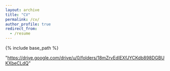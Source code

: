```yaml
---
layout: archive
title: "CV"
permalink: /cv/
author_profile: true
redirect_from:
  - /resume
---
```


{% include base_path %}

"https://drive.google.com/drive/u/0/folders/18mZrvEdIEXfJYCKdb898DGBUKXbeCLdQ"
